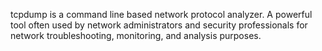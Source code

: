 tcpdump is a command line based network protocol analyzer.
A powerful tool often used by network administrators and security professionals for network troubleshooting, monitoring, and analysis purposes.
